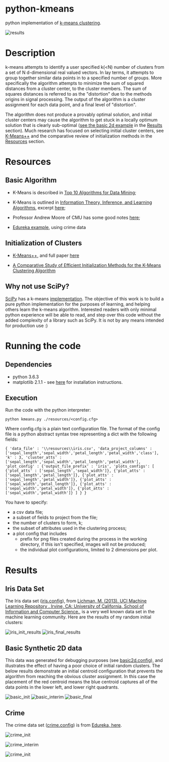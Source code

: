 # python-kmeans
python implementation of [k-means clustering](https://en.wikipedia.org/wiki/K-means_clustering).

![results](resources/iris.gif "Iris Example")

# Description
k-means attempts to identify a user specified k(<N) number of clusters from a set of N d-dimensional real valued vectors. In lay terms, it attempts to group together similar data points in to a specified number of groups. More specifically the algorithm attempts to minimize the sum of squared distances from a cluster center, to the cluster members. The sum of squares distances is referred to as the "distortion" due to the methods origins in signal processing. The output of the algorithm is a cluster assignment for each data point, and a final level of "distortion". 

The algorithm does not produce a provably optimal solution, and initial cluster centers may cause the algorithm to get stuck in a locally optimum solution that is clearly sub-optimal ([see the basic 2d example](#basic-synthetic-2d-data) in the [Results](#results) section). Much research has focused on selecting initial cluster centers, see [K-Means++]((https://en.wikipedia.org/wiki/K-means%2B%2B)) and the comparative review of initialization methods in the [Resources](#resources) section.
 
# Resources

## Basic Algorithm 
+ K-Means is described in [Top 10 Algorithms for Data Mining](https://atasehir.bel.tr/Content/Yuklemeler/Dokuman/Dokuman3_4.pdf);

+ K-Means is outlined in [Information Theory, Inference, and Learning Algorithms](http://www.inference.org.uk/mackay/itila/book.html), excerpt [here](http://www.inference.org.uk/mackay/itprnn/ps/284.292.pdf);

+ Professor Andrew Moore of CMU has some good notes [here](https://www.autonlab.org/_media/tutorials/kmeans11.pdf);

+ [Edureka example](https://www.edureka.co/blog/implementing-kmeans-clustering-on-the-crime-dataset/), using crime data

## Initialization of Clusters
+ [K-Means++](https://en.wikipedia.org/wiki/K-means%2B%2B), and full paper [here](http://ilpubs.stanford.edu:8090/778/1/2006-13.pdf)

+ [A Comparative Study of Efficient Initialization Methods for the K-Means
Clustering Algorithm](https://arxiv.org/pdf/1209.1960.pdf)

## Why not use SciPy?
[SciPy](https://scipy.org/) has a k-means [implementation](https://docs.scipy.org/doc/scipy/reference/cluster.vq.html). The objective of this work is to build a pure python implementation for the purposes of learning, and helping others learn the k-means algorithm. Interested readers with only minimal python experience will be able to read, and step over this code without the added complexity of a library such as SciPy. It is not by any means intended for production use :)

# Running the code

## Dependencies
+ python 3.6.3
+ matplotlib 2.1.1 - see [here](https://matplotlib.org/users/installing.html) for installation instructions.

## Execution
Run the code with the python interpreter: 

```python kmeans.py ./resources/<config.cfg>```

Where config.cfg is a plain text configuration file. The format of the config file is a python abstract syntax tree representing a dict with the following fields:

``
{
   'data_file' : '\\resources\\iris.csv',
   'data_project_columns' : ['sepal_length','sepal_width','petal_length','petal_width','class'],
   'k' : 3,
   'cluster_atts' : ['sepal_length','sepal_width','petal_length','petal_width'],
   'plot_config' :
    {'output_file_prefix' : 'iris',
     'plots_configs': [
        {'plot_atts' : ['sepal_length','sepal_width']},
        {'plot_atts' : ['sepal_length','petal_length']},
        {'plot_atts' : ['sepal_length','petal_width']},
        {'plot_atts' : ['sepal_width','petal_length']},
        {'plot_atts' : ['sepal_width','petal_width']},
        {'plot_atts' : ['sepal_width','petal_width']}
     ]
   }
}
``

You have to specify:
 + a csv data file;
 + a subset of fields to project from the file;
 + the number of clusters to form, k;
 + the subset of attributes used in the clustering process;
 + a plot config that includes
    + prefix for png files created during the process in the working directory, if this isn't specified, images will not be produced;
    + the individual plot configurations, limited to 2 dimensions per plot.

 
# Results

## Iris Data Set
The Iris data set ([iris.config](resources/iris.config)), from [Lichman, M. (2013). UCI Machine Learning Repository . Irvine, CA: University of California, School of Information and Computer Science.](http://archive.ics.uci.edu/ml), is a very well known data set in the machine learning community. Here are the results of my random initial clusters:

![iris_init_results](https://github.com/tofti/python-kmeans/blob/master/results/iris0.png "Iris Initial")
![iris_final_results](https://github.com/tofti/python-kmeans/blob/master/results/iris11.png "Iris Final")

## Basic Synthetic 2D data
This data was generated for debugging purposes (see [basic2d.config](resources/basic2d.config)), and illustrates the effect of having a poor choice of initial random clusters. The below results demonstrate an initial centroid configuration that prevents the algorithm from reaching the obvious cluster assignment. In this case the placement of the red centroid means the blue centroid captures all of the data points in the lower left, and lower right quadrants.

![basic_init](results/basic_clustering0.png "Basic Initial")
![basic_interim](https://github.com/tofti/python-kmeans/blob/master/results/basic_clustering1.png "Basic Interim")
![basic_final](https://github.com/tofti/python-kmeans/blob/master/results/basic_clustering2.png "Basic Interim")

## Crime
The crime data set ([crime.config](resources/crime.config)) is from [Edureka, here](https://www.edureka.co/blog/implementing-kmeans-clustering-on-the-crime-dataset/).

![crime_init](results/crime_clustering0.png "Crime Initial")

![crime_interim](results/crime_clustering4.png "Crime Interim")

![crime_init](results/crime_clustering8.png "Crime Final")
    


